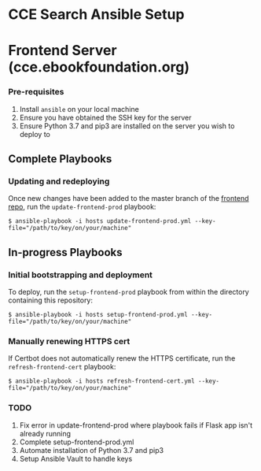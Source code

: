 # CCE Search Ansible Setup

# Frontend Server (cce.ebookfoundation.org)

### Pre-requisites
1. Install `ansible` on your local machine
2. Ensure you have obtained the SSH key for the server 
3. Ensure Python 3.7 and pip3 are installed on the server you wish to deploy to

## Complete Playbooks

### Updating and redeploying

Once new changes have been added to the master branch of the [frontend repo](https://github.com/EbookFoundation/cce-search-prototype), run the `update-frontend-prod` playbook:
```
$ ansible-playbook -i hosts update-frontend-prod.yml --key-file="/path/to/key/on/your/machine"
```

## In-progress Playbooks

### Initial bootstrapping and deployment 

To deploy, run the `setup-frontend-prod` playbook from within the directory containing this repository:
```
$ ansible-playbook -i hosts setup-frontend-prod.yml --key-file="/path/to/key/on/your/machine"
```  

### Manually renewing HTTPS cert
If Certbot does not automatically renew the HTTPS certificate, run the `refresh-frontend-cert` playbook:
```
$ ansible-playbook -i hosts refresh-frontend-cert.yml --key-file="/path/to/key/on/your/machine"
```

### TODO
1. Fix error in update-frontend-prod where playbook fails if Flask app isn't already running
2. Complete setup-frontend-prod.yml
3. Automate installation of Python 3.7 and pip3
4. Setup Ansible Vault to handle keys